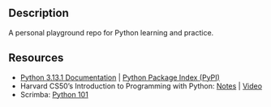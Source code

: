 ## Description
A personal playground repo for Python learning and practice.

## Resources
- [Python 3.13.1 Documentation](https://docs.python.org/3/)  | [Python Package Index (PyPI)](https://pypi.org/)
- Harvard CS50’s Introduction to Programming with Python: [Notes](https://cs50.harvard.edu/python/2022/) | [Video](https://www.youtube.com/watch?v=nLRL_NcnK-4&list=PLG89yezH97iysjKYEMX96QNefiZUlNtRz&index=23)
- Scrimba: [Python 101](https://scrimba.com/learn-python-c03/~00)